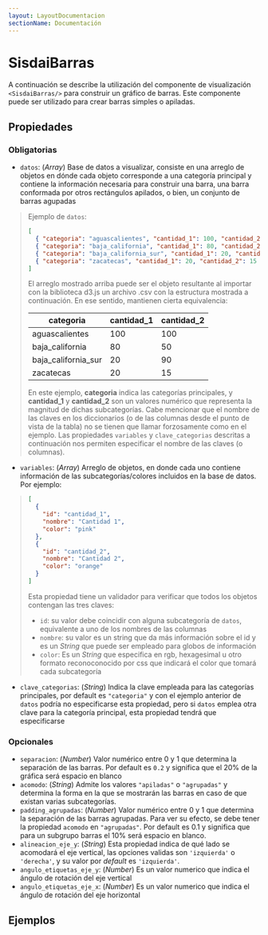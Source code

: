 ```yaml
---
layout: LayoutDocumentacion
sectionName: Documentación
---
```


# SisdaiBarras

A continuación se describe la utilización del componente de visualización `<SisdaiBarras/>` para construir un gráfico de
barras. Este componente puede ser utilizado para crear barras simples o apiladas.

## Propiedades

### Obligatorias

- `datos`: (_Array_) Base de datos a visualizar, consiste en una arreglo de objetos en dónde cada objeto corresponde a una categoría principal y contiene la información necesaria para construir una barra, una barra conformada por otros rectángulos apilados, o bien, un conjunto de barras agupadas

> Ejemplo de `datos`:
>
> ```json
> [
>   { "categoria": "aguascalientes", "cantidad_1": 100, "cantidad_2": 100 },
>   { "categoria": "baja_california", "cantidad_1": 80, "cantidad_2": 50 },
>   { "categoria": "baja_california_sur", "cantidad_1": 20, "cantidad_2": 90 },
>   { "categoria": "zacatecas", "cantidad_1": 20, "cantidad_2": 15 }
> ]
> ```
>
> El arreglo mostrado arriba puede ser el objeto resultante al importar con la biblioteca d3.js un archivo .csv con la estructura mostrada a continuación. En ese sentido, mantienen cierta equivalencia:
>
> <table>
> <thead>
> <tr>
> <th>categoria</th>
> <th>cantidad_1</th>
> <th>cantidad_2</th>
> </tr>
> </thead>
> <tbody>
> <tr>
> <td>aguascalientes</td>
> <td>100</td>
> <td>100</td>
> </tr>
> <tr>
> <td>baja_california</td>
> <td>80</td>
> <td>50</td>
> </tr>
> <tr>
> <td>baja_california_sur</td>
> <td>20</td>
> <td>90</td>
> </tr>
> <tr>
> <td>zacatecas</td>
> <td>20</td>
> <td>15</td>
> </tr>
> </tbody>
> </table>
>
> En este ejemplo, **categoria** indica las categorías principales, y **cantidad_1** y **cantidad_2** son un valores numérico que representa la magnitud de dichas subcategorías.
> Cabe mencionar que el nombre de las claves en los diccionarios (o de las columnas desde el punto de vista de la tabla) no se tienen que llamar forzosamente como en el ejemplo. Las propiedades `variables` y `clave_categorias` descritas a continuación nos permiten especificar el nombre de las claves (o columnas).

- `variables`: (_Array_) Arreglo de objetos, en donde cada uno contiene información de las subcategorías/colores incluidos en la base de datos. Por ejemplo:

> ```json
> [
>   {
>     "id": "cantidad_1",
>     "nombre": "Cantidad 1",
>     "color": "pink"
>   },
>   {
>     "id": "cantidad_2",
>     "nombre": "Cantidad 2",
>     "color": "orange"
>   }
> ]
> ```
>
> Esta propiedad tiene un validador para verificar que todos los objetos contengan las tres claves:
>
> - `id`: su valor debe coincidir con alguna subcategoría de `datos`, equivalente a uno de los nombres de las columnas
> - `nombre`: su valor es un string que da más información sobre el id y es un _String_ que puede ser empleado para globos de información
> - `color`: Es un _String_ que especifica en rgb, hexagesimal u otro formato reconoconocido por css que indicará el color que tomará cada subcategoría

- `clave_categorias`: (_String_) Indica la clave empleada para las categorías principales, por default es `"categoria"` y con el ejemplo anterior de `datos` podría no especificarse esta propiedad, pero si `datos` emplea otra clave para la categoría principal, esta propiedad tendrá que especificarse

### Opcionales

- `separacion`: (_Number_) Valor numérico entre 0 y 1 que determina la separación de las barras. Por default es `0.2` y significa que el 20% de la gráfica será espacio en blanco
- `acomodo`: (_String_) Admite los valores `"apiladas"` o `"agrupadas"` y determina la forma en la que se mostrarán las barras en caso de que existan varias subcategorías.
- `padding_agrupadas`: (_Number_) Valor numérico entre 0 y 1 que determina la separación de las barras agrupadas. Para ver su efecto, se debe tener la propiedad `acomodo` en `"agrupadas"`. Por default es 0.1 y significa que para un subgrupo barras el 10% será espacio en blanco.
- `alineacion_eje_y`: (_String_) Esta propiedad indica de qué lado se acomodará el eje vertical, las opciones validas son `'izquierda'` o `'derecha'`, y su valor por _default_ es `'izquierda'`.
- `angulo_etiquetas_eje_y`: (_Number_) Es un valor numerico que indica el ángulo de rotación del eje vertical
- `angulo_etiquetas_eje_x`: (_Number_) Es un valor numerico que indica el ángulo de rotación del eje horizontal

## Ejemplos

<utils-ejemplo-doc ruta="barras/basico.vue"/>
<utils-ejemplo-doc ruta="barras/datos-reales.vue"/>

<utils-ejemplo-doc ruta="barras/modificando-datos.vue"/>
<utils-ejemplo-doc ruta="barras/checks.vue"/>
